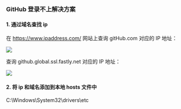 ### GitHub 登录不上解决方案

#### 1. 通过域名查找 ip

 在 https://www.ipaddress.com/ 网站上查询 gitHub.com 对应的 IP 地址：

![](E:\学习资料\笔记\images\20200617110229.png)

查询 github.global.ssl.fastly.net 对应的 IP 地址：

![](E:\学习资料\笔记\images\20200617110054.png)

#### 2. 将 ip 和域名添加到本地 hosts 文件中

C:\Windows\System32\drivers\etc